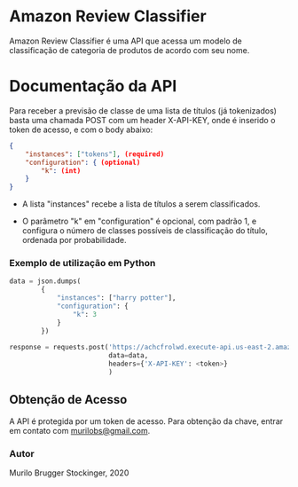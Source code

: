 # Amazon Review Classifier

Amazon Review Classifier é uma API que acessa um modelo de classificação de categoria de produtos
de acordo com seu nome.

# Documentação da API

Para receber a previsão de classe de uma lista de títulos (já tokenizados) basta uma chamada POST com um header X-API-KEY, onde é inserido o token de acesso, e com o body abaixo:

```json
{
    "instances": ["tokens"], (required)
    "configuration": { (optional)
        "k": (int)
    }
}
```

- A lista "instances" recebe a lista de títulos a serem classificados.

- O parâmetro "k" em "configuration" é opcional, com padrão 1, e configura o número de classes possíveis de classificação do título, ordenada por probabilidade.

### Exemplo de utilização em Python
```python
data = json.dumps(
        {
            "instances": ["harry potter"], 
            "configuration": {
                "k": 3
            }
        })
        
response = requests.post('https://achcfrolwd.execute-api.us-east-2.amazonaws.com/deploy/predict',
                         data=data,
                         headers={'X-API-KEY': <token>}
                         )
```

## Obtenção de Acesso
A API é protegida por um token de acesso. Para obtenção da chave, entrar em contato com murilobs@gmail.com.

### Autor
Murilo Brugger Stockinger, 2020

